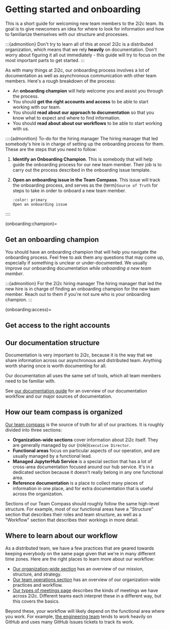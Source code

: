 # Getting started and onboarding

This is a short guide for welcoming new team members to the 2i2c team.
Its goal is to give newcomers an idea for where to look for information and how to familiarize themselves with our structure and processes.

:::{admonition} Don't try to learn all of this at once!
2i2c is a distributed organization, which means that we rely **heavily** on documentation.
Don't worry about figuring it all out immediately - this guide will try to focus on the most important parts to get started.
:::

As with many things at 2i2c, our onboarding process involves a lot of documentation as well as asynchronous communication with other team members.
Here's a rough breakdown of the process:

- An **onboarding champion** will help welcome you and assist you through the process.
- You should **get the right accounts and access** to be able to start working with our team.
- You should **read about our approach to documentation** so that you know what to expect and where to find information.
- You should **read about about our workflows** to be able to start working with us.

::::{admonition} To-do for the hiring manager
The hiring manager that led somebody's hire is in charge of setting up the onboarding process for them.
These are the steps that you need to follow:

1. **Identify an Onboarding Champion**. This is somebody that will help guide the onboarding process for our new team member.
   Their job is to carry out the process described in the onboarding issue template.
2. **Open an onboarding issue in the Team Compass**.
   This issue will track the onboarding process, and serves as the {term}`Source of Truth` for steps to take in order to onboard a new team member.

   ```{button-link} https://github.com/2i2c-org/team-compass/issues/new?assignees=&labels=type%3A+onboard&template=new-team-member.md&title=Onboarding+%3Cname%3E
   :color: primary
   Open an onboarding issue
   ```
::::


(onboarding:champion)=
## Get an onboarding champion

You should have an onboarding champion that will help you navigate the onboarding process.
Feel free to ask them any questions that may come up, especially if something is unclear or under-documented.
We usually improve our onboarding documentation _while onboarding a new team member_.

:::{admonition} For the 2i2c hiring manager
The hiring manager that led the new hire is in charge of finding an onboarding champion for the new team member.
Reach out to them if you're not sure who is your onboarding champion.
:::

(onboarding:access)=
## Get access to the right accounts



## Our documentation structure

Documentation is very important to 2i2c, because it is the way that we share information across our asynchronous and distributed team.
Anything worth sharing once is worth documenting for all.

Our documentation all uses the same set of tools, which all team members need to be familiar with.

See [our documentation guide](../reference/documentation/overview.md) for an overview of our documentation workflow and our major sources of documentation.


## How our team compass is organized

[Our team compass](https://compass.2i2c.org) is the source of truth for all of our practices.
It is roughly divided into three sections:

- **Organization-wide sections** cover information about 2i2c itself. They are generally managed by our {role}`Executive Director`.
- **Functional areas** focus on particular aspects of our operation, and are usually managed by a functional lead.
- **Managed JupyterHub Service** is a special section that has a lot of cross-area documentation focused around our hub service.
  It's in a dedicated section because it doesn't really belong in any one functional area.
- **Reference documentation** is a place to collect many pieces of information in one place, and for extra documentation that is useful across the organization.

Sections of our Team Compass should roughly follow the same high-level structure.
For example, most of our functional areas have a "Structure" section that describes their roles and team structure, as well as a "Workflow" section that describes their workings in more detail.


## Where to learn about our workflow

As a distributed team, we have a few practices that are geared towards keeping everybody on the same page given that we're in many different time zones.
Here are the right places to learn more about our workflow:

- [Our organization-wide section](../organization/index.md) has an overview of our mission, structure, and strategy.
- [Our team operations section](../operations/index.md) has an overview of our organization-wide practices and workflow.
- [Our types of meetings page](../operations/meetings.md) describes the kinds of meetings we have across 2i2c.
  Different teams each interpret these in a different way, but this covers the basics.

Beyond these, your workflow will likely depend on the functional area where you work.
For example, [the engineering team](../engineering/workflow.md) tends to work heavily on GitHub and uses many GitHub Issues tickets to track its work.
